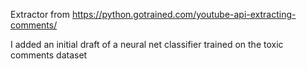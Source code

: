 Extractor from https://python.gotrained.com/youtube-api-extracting-comments/

I added an initial draft of a neural net classifier trained on the toxic comments dataset 
